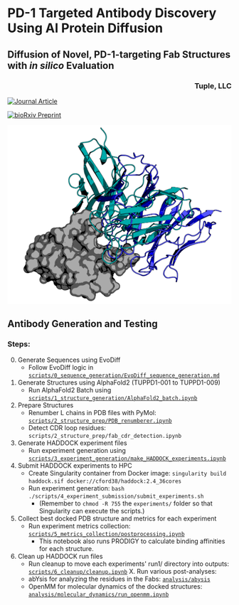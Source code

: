 # PD-1 Targeted Antibody Discovery Using AI Protein Diffusion

## Diffusion of Novel, PD-1-targeting Fab Structures with _in silico_ Evaluation

<h3 align="right">Tuple, LLC</h3>


<!--<a href="https://www.biorxiv.org/content/10.1101/2024.01.18.576323" target="_blank">![bioRxiv Preprint](https://img.shields.io/badge/bioRvix_Preprint-https://www.biorxiv.org/content/10.1101/2024.01.18.576323-bd2736)</a>-->

<a href="https://journals.sagepub.com/doi/10.1177/15330338241275947" target="_blank">![Journal Article](https://img.shields.io/badge/Journal_Article-https://journals.sagepub.com/doi/10.1177/15330338241275947-001f83)</a>



<a href="https://medium.com/@tuplexyz/supporting-the-fight-against-cancer-tuple-unveils-anti-pd-1-antibodies-fully-designed-by-ai-4c2018f15ef7">![bioRxiv Preprint](https://img.shields.io/badge/Medium_Post-Tuple_Blog-000000)</a>

![](figures/TUPPD1-001_vs_pembrolizumab.png)

## Antibody Generation and Testing

### Steps:
0. Generate Sequences using EvoDiff
    - Follow EvoDiff logic in [`scripts/0_sequence_generation/EvoDiff_sequence_generation.md`](scripts/0_sequence_generation/EvoDiff_sequence_generation.md)
1. Generate Structures using AlphaFold2 (TUPPD1-001 to TUPPD1-009)
    - Run AlphaFold2 Batch using [`scripts/1_structure_generation/AlphaFold2_batch.ipynb`](scripts/1_structure_generation/AlphaFold2_batch.ipynb)
2. Prepare Structures
    - Renumber L chains in PDB files with PyMol: [`scripts/2_structure_prep/PDB_renumberer.ipynb`](scripts/2_structure_prep/PDB_renumberer.ipynb)
    - Detect CDR loop residues: `scripts/2_structure_prep/fab_cdr_detection.ipynb`
3. Generate HADDOCK experiment files
    - Run experiment generation using [`scripts/3_experiment_generation/make_HADDOCK_experiments.ipynb`](scripts/3_experiment_generation/make_HADDOCK_experiments.ipynb)
4. Submit HADDOCK experiments to HPC
    - Create Singularity container from Docker image: `singularity build haddock.sif docker://cford38/haddock:2.4_36cores`
    - Run experiment generation: `bash ./scripts/4_experiment_submission/submit_experiments.sh`
        - (Remember to `chmod -R 755` the `experiments/` folder so that Singularity can execute the scripts.)
5. Collect best docked PDB structure and metrics for each experiment
    - Run experiment metrics collection: [`scripts/5_metrics_collection/postprocessing.ipynb`](scripts/5_metrics_collection/postprocessing.ipynb)
        - This notebook also runs PRODIGY to calculate binding affinities for each structure.
6. Clean up HADDOCK run files
    - Run cleanup to move each experiments' run1/ directory into outputs: [`scripts/6_cleanup/cleanup.ipynb`](scripts/6_cleanup/cleanup.ipynb)
X. Run various post-analyses:
    - abYsis for analyzing the residues in the Fabs: [`analysis/abysis`](analysis/abysis)
    - OpenMM for molecular dynamics of the docked structures: [`analysis/molecular_dynamics/run_openmm.ipynb`](analysis/molecular_dynamics/run_openmm.ipynb)
